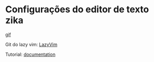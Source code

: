 
# Configurações do editor de texto zika
[gif](https://media2.giphy.com/media/udhngZK2IFTc4/giphy.gif)


Git do lazy vim: [LazyVim](https://github.com/LazyVim/LazyVim)


Tutorial: [documentation](https://lazyvim.github.io/installation) 
